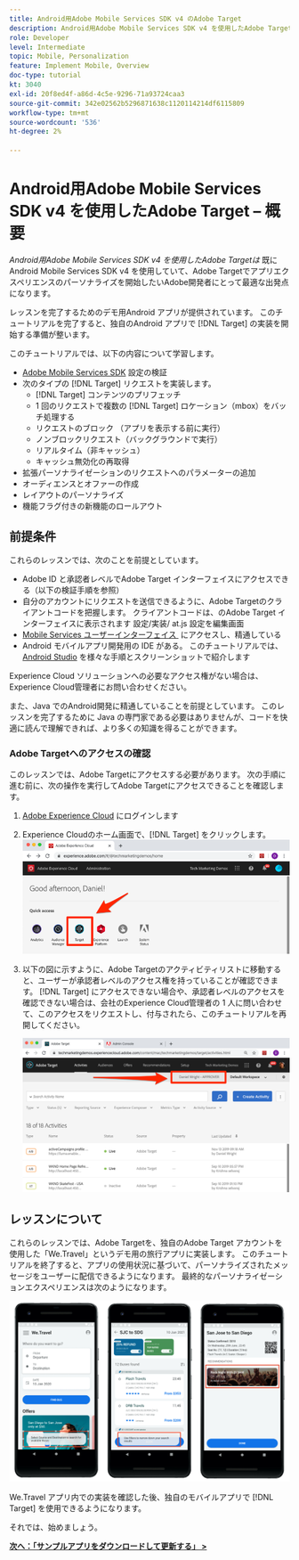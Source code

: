 ```yaml
---
title: Android用Adobe Mobile Services SDK v4 のAdobe Target
description: Android用Adobe Mobile Services SDK v4 を使用したAdobe Targetは、既にAndroid Mobile Services SDK v4 を使用していて、Adobe Targetでアプリエクスペリエンスのパーソナライズを開始したいAdobe開発者にとって最適な出発点になります。
role: Developer
level: Intermediate
topic: Mobile, Personalization
feature: Implement Mobile, Overview
doc-type: tutorial
kt: 3040
exl-id: 20f8ed4f-a86d-4c5e-9296-71a93724caa3
source-git-commit: 342e02562b5296871638c1120114214df6115809
workflow-type: tm+mt
source-wordcount: '536'
ht-degree: 2%

---
```


# Android用Adobe Mobile Services SDK v4 を使用したAdobe Target – 概要

_Android用Adobe Mobile Services SDK v4 を使用したAdobe Targetは_ 既にAndroid Mobile Services SDK v4 を使用していて、Adobe Targetでアプリエクスペリエンスのパーソナライズを開始したいAdobe開発者にとって最適な出発点になります。

レッスンを完了するためのデモ用Android アプリが提供されています。 このチュートリアルを完了すると、独自のAndroid アプリで [!DNL Target] の実装を開始する準備が整います。

このチュートリアルでは、以下の内容について学習します。

* [Adobe Mobile Services SDK](https://experienceleague.adobe.com/docs/mobile-services/android/getting-started-android/requirements.html?lang=ja) 設定の検証
* 次のタイプの [!DNL Target] リクエストを実装します。
   * [!DNL Target] コンテンツのプリフェッチ
   * 1 回のリクエストで複数の [!DNL Target] ロケーション（mbox）をバッチ処理する
   * リクエストのブロック （アプリを表示する前に実行）
   * ノンブロックリクエスト（バックグラウンドで実行）
   * リアルタイム（非キャッシュ）
   * キャッシュ無効化の再取得
* 拡張パーソナライゼーションのリクエストへのパラメーターの追加
* オーディエンスとオファーの作成
* レイアウトのパーソナライズ
* 機能フラグ付きの新機能のロールアウト

## 前提条件

これらのレッスンでは、次のことを前提としています。

* Adobe ID と承認者レベルでAdobe Target インターフェイスにアクセスできる（以下の検証手順を参照）
* 自分のアカウントにリクエストを送信できるように、Adobe Targetのクライアントコードを把握します。 クライアントコードは、のAdobe Target インターフェイスに表示されます   設定/実装/ at.js 設定を編集画面
* [Mobile Services ユーザーインターフェイス &#x200B;](https://mobilemarketing.adobe.com/) にアクセスし、精通している
* Android モバイルアプリ開発用の IDE がある。 このチュートリアルでは、[Android Studio](https://developer.android.com/studio/install) を様々な手順とスクリーンショットで紹介します

Experience Cloud ソリューションへの必要なアクセス権がない場合は、Experience Cloud管理者にお問い合わせください。

また、Java でのAndroid開発に精通していることを前提としています。 このレッスンを完了するために Java の専門家である必要はありませんが、コードを快適に読んで理解できれば、より多くの知識を得ることができます。

### Adobe Targetへのアクセスの確認

このレッスンでは、Adobe Targetにアクセスする必要があります。 次の手順に進む前に、次の操作を実行してAdobe Targetにアクセスできることを確認します。

1. [Adobe Experience Cloud](https://experience.adobe.com/) にログインします
1. Experience Cloudのホーム画面で、[!DNL Target] をクリックします。
   ![Experience Cloud ホーム画面 &#x200B;](assets/aec_homeScreen_clickTarget.png)
1. 以下の図に示すように、Adobe Targetのアクティビティリストに移動すると、ユーザーが承認者レベルのアクセス権を持っていることが確認できます。 [!DNL Target] にアクセスできない場合や、承認者レベルのアクセスを確認できない場合は、会社のExperience Cloud管理者の 1 人に問い合わせて、このアクセスをリクエストし、付与されたら、このチュートリアルを再開してください。

   ![Adobe UI](assets/targetUI_approver.png)

## レッスンについて

これらのレッスンでは、Adobe Targetを、独自のAdobe Target アカウントを使用した「We.Travel」というデモ用の旅行アプリに実装します。 このチュートリアルを終了すると、アプリの使用状況に基づいて、パーソナライズされたメッセージをユーザーに配信できるようになります。 最終的なパーソナライゼーションエクスペリエンスは次のようになります。

![We.Travel アプリの最終版 &#x200B;](assets/overview_final_result.jpg)

We.Travel アプリ内での実装を確認した後、独自のモバイルアプリで [!DNL Target] を使用できるようになります。

それでは、始めましょう。

**[次へ：「サンプルアプリをダウンロードして更新する」 >](download-and-update-the-sample-app.md)**
